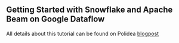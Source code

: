 ## Getting Started with Snowflake and Apache Beam on Google Dataflow
All details about this tutorial can be found on Polidea [blogpost](https://www.polidea.com/blog/snowflake-and-apache-beam-on-google-dataflow/)
